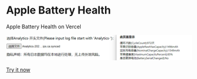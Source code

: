 # Apple Battery Health

Apple Battery Health on Vercel

![20221219163543](screenshot/20221219163543.png)

[Try it now](https://apple-battery-health-vercel.vercel.app/)
